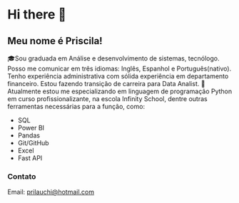 # Hi there 👋

## Meu nome é Priscila!


🎓Sou graduada em Análise e desenvolvimento de sistemas, tecnólogo. Posso me comunicar em três idiomas: Inglês, Espanhol e Português(nativo).
Tenho experiência administrativa com sólida experiência em departamento financeiro. 
Estou fazendo transição de carreira para Data Analist. 
🌱Atualmente estou me especializando em linguagem de programação Python em curso profissionalizante, na escola Infinity School, dentre outras ferramentas necessárias para a função, como:

- SQL
- Power BI
- Pandas
- Git/GitHub
- Excel
- Fast API

### Contato
Email: prilauchi@hotmail.com












  <!--
**prilauchi/prilauchi** is a ✨ _special_ ✨ repository because its `README.md` (this file) appears on your GitHub profile.

Here are some ideas to get you started:

- 🔭 I’m currently working on ...
- 🌱 I’m currently learning ...
- 👯 I’m looking to collaborate on ...
- 🤔 I’m looking for help with ...
- 💬 Ask me about ...
- 📫 How to reach me: ...
- 😄 Pronouns: ...
- ⚡ Fun fact: ...
-->
